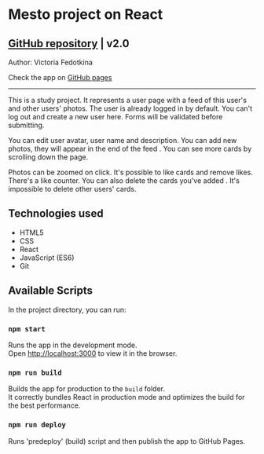 # Mesto project on React

## [GitHub repository](https://github.com/victoria31f/mesto-react) | v2.0

Author: Victoria Fedotkina

Check the app on [GitHub pages](https://victoria31f.github.io/mesto-react/)



***

This is a study project. It represents a user page with a feed of this user's and other users' photos. The user is
 already logged in by default. You can't log out and create a new user here. Forms will be validated
  before submitting.

 You can edit user avatar, user name and description. You can add new photos, they will appear in the end of the feed
 . You can see more cards by scrolling down the page.
 
 Photos can be zoomed on click. It's possible to like cards and remove likes. There's a like counter. You can also
  delete the
  cards you've
  added
 . It's impossible to delete other
  users' cards.

 ## Technologies used
 - HTML5
 - CSS 
 - React
 - JavaScript (ES6)
 - Git

## Available Scripts

In the project directory, you can run:

### `npm start`

Runs the app in the development mode.\
Open [http://localhost:3000](http://localhost:3000) to view it in the browser.


### `npm run build`

Builds the app for production to the `build` folder.\
It correctly bundles React in production mode and optimizes the build for the best performance.

### `npm run deploy`

Runs 'predeploy' (build) script and then publish the app to GitHub Pages. 